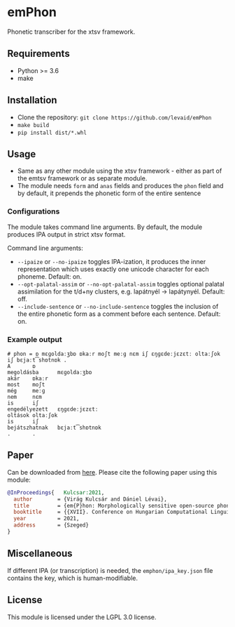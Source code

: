 # emPhon
Phonetic transcriber for the xtsv framework.

## Requirements
- Python >= 3.6
- make

## Installation
- Clone the repository: `git clone https://github.com/levaid/emPhon`
- `make build`
- `pip install dist/*.whl`

## Usage
- Same as any other module using the xtsv framework - either as part of the emtsv framework or as separate module.
- The module needs `form` and `anas` fields and produces the `phon` field and by default, it prepends the phonetic form of the entire sentence

### Configurations

The module takes command line arguments. By default, the module produces IPA output in strict xtsv format.

Command line arguments:

- `--ipaize` or `--no-ipaize` toggles IPA-ization, it produces the inner representation which uses exactly one unicode character for each phoneme. Default: on.
- `--opt-palatal-assim` or `--no-opt-palatal-assim` toggles optional palatal assimilation for the t/d+ny clusters, e.g. lapátnyél -> lapátynyél. Default: off.
- `--include-sentence` or `--no-include-sentence` toggles the inclusion of the entire phonetic form as a comment before each sentence. Default: on.

### Example output

```
# phon = ɒ mɛɡoldaːʒbɒ ɒkaːr moʃt meːɡ nɛm iʃ ɛŋɡɛdeːjɛzɛtː oltaːʃok iʃ bɛjaːt͡shɒtnɒk .
A       ɒ
megoldásba      mɛɡoldaːʒbɒ
akár    ɒkaːr
most    moʃt
még     meːɡ
nem     nɛm
is      iʃ
engedélyezett   ɛŋɡɛdeːjɛzɛtː
oltások oltaːʃok
is      iʃ
bejátszhatnak   bɛjaːt͡shɒtnɒk
.       .
```
## Paper

Can be downloaded from [here](https://hlt.bme.hu/media/pdf/emphon_levai.pdf). Please cite the following paper using this module:

```bibtex
@InProceedings{   Kulcsar:2021,
  author        = {Virág Kulcsár and Dániel Lévai},
  title         = {em{P}hon: Morphologically sensitive open-source phonetic transcriber},
  booktitle     = {{XVII}. Conference on Hungarian Computational Linguistics  ({MSZNY}2021)},
  year          = 2021,
  address       = {Szeged}
}
```

## Miscellaneous

If different IPA (or transcription) is needed, the `emphon/ipa_key.json` file contains the key, which is human-modifiable.

## License

This module is licensed under the LGPL 3.0 license.



